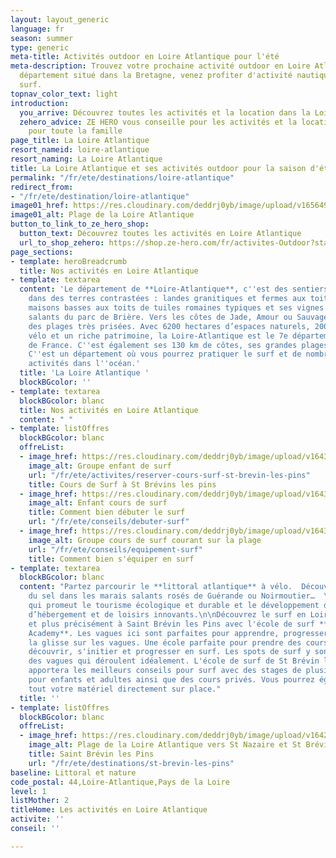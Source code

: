 ```yaml
---
layout: layout_generic
language: fr
season: summer
type: generic
meta-title: Activités outdoor en Loire Atlantique pour l'été
meta-description: Trouvez votre prochaine activité outdoor en Loire Atlantique. Un
  département situé dans la Bretagne, venez profiter d'activité nautique tel que le
  surf.
topnav_color_text: light
introduction:
  you_arrive: Découvrez toutes les activités et la location dans la Loire Atlantique.
  zehero_advice: ZE HERO vous conseille pour les activités et la location des équipements
    pour toute la famille
page_title: La Loire Atlantique
resort_nameid: loire-atlantique
resort_naming: La Loire Atlantique
title: La Loire Atlantique et ses activités outdoor pour la saison d'été
permalink: "/fr/ete/destinations/loire-atlantique"
redirect_from:
- "/fr/ete/destination/loire-atlantique"
image01_href: https://res.cloudinary.com/deddrj0yb/image/upload/v1656490025/website/resorts/St%20Br%C3%A9vin%20les%20pins/murilo-silva-S9kTO57hQ9I-unsplash.jpg
image01_alt: Plage de la Loire Atlantique
button_to_link_to_ze_hero_shop:
  button_text: Découvrez toutes les activités en Loire Atlantique
  url_to_shop_zehero: https://shop.ze-hero.com/fr/activites-Outdoor?station=Loire+Atlantique+%2844%29&calessonstype=all&catypegenderlistsummer=all&calessonsactivitytype=all&start-date=
page_sections:
- template: heroBreadcrumb
  title: Nos activités en Loire Atlantique
- template: textarea
  content: 'Le département de **Loire-Atlantique**, c''est des sentiers qui vous mèneront
    dans des terres contrastées : landes granitiques et fermes aux toits d’ardoise,
    maisons basses aux toits de tuiles romaines typiques et ses vignes ou aux marais
    salants du parc de Brière. Vers les côtes de Jade, Amour ou Sauvage, s’étendent
    des plages très prisées. Avec 6200 hectares d’espaces naturels, 2000 km d’itinéraires
    vélo et un riche patrimoine, la Loire-Atlantique est le 7e département **touristique**
    de France. C''est également ses 130 km de côtes, ses grandes plages et ses vagues.
    C''est un département où vous pourrez pratiquer le surf et de nombreuses autre
    activités dans l''océan.'
  title: 'La Loire Atlantique '
  blockBGcolor: ''
- template: textarea
  blockBGcolor: blanc
  title: Nos activités en Loire Atlantique
  content: " "
- template: listOffres
  blockBGcolor: blanc
  offreList:
  - image_href: https://res.cloudinary.com/deddrj0yb/image/upload/v1643624275/website/Surf%20Atlantic/IMG_3213_dwivw3.jpg
    image_alt: Groupe enfant de surf
    url: "/fr/ete/activites/reserver-cours-surf-st-brevin-les-pins"
    title: Cours de Surf à St Brévins les pins
  - image_href: https://res.cloudinary.com/deddrj0yb/image/upload/v1643624275/website/Surf%20Atlantic/IMG_7584_itolid.jpg
    image_alt: Enfant cours de surf
    title: Comment bien débuter le surf
    url: "/fr/ete/conseils/debuter-surf"
  - image_href: https://res.cloudinary.com/deddrj0yb/image/upload/v1643624276/website/Surf%20Atlantic/IMG_7712_jj6zyy.jpg
    image_alt: Groupe cours de surf courant sur la plage
    url: "/fr/ete/conseils/equipement-surf"
    title: Comment bien s'équiper en surf
- template: textarea
  blockBGcolor: blanc
  content: "Partez parcourir le **littoral atlantique** à vélo.  Découvrir l’histoire
    du sel dans les marais salants rosés de Guérande ou Noirmoutier…  \nUn territoire
    qui promeut le tourisme écologique et durable et le développement d’une offre
    d’hébergement et de loisirs innovants.\n\nDécouvrez le surf en Loire Atlantique
    et plus précisément à Saint Brévin les Pins avec l'école de surf **Atlantic Surf
    Academy**. Les vagues ici sont parfaites pour apprendre, progresser et savourer
    la glisse sur les vagues. Une école parfaite pour prendre des cours de surf et
    découvrir, s'initier et progresser en surf. Les spots de surf y sont idéales avec
    des vagues qui déroulent idéalement. L'école de surf de St Brévin les Pins, vous
    apportera les meilleurs conseils pour surf avec des stages de plusieurs jours
    pour enfants et adultes ainsi que des cours privés. Vous pourrez également louer
    tout votre matériel directement sur place."
  title: ''
- template: listOffres
  blockBGcolor: blanc
  offreList:
  - image_href: https://res.cloudinary.com/deddrj0yb/image/upload/v1642758795/website/summer/pexels-riccardo-bertolo-4245813_npkgby.jpg
    image_alt: Plage de la Loire Atlantique vers St Nazaire et St Brévin les Pins
    title: Saint Brévin les Pins
    url: "/fr/ete/destinations/st-brevin-les-pins"
baseline: Littoral et nature
code_postal: 44,Loire-Atlantique,Pays de la Loire
level: 1
listMother: 2
titleHome: Les activités en Loire Atlantique
activite: ''
conseil: ''

---
```

